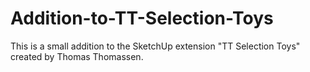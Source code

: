 # Addition-to-TT-Selection-Toys
This is a small addition to the SketchUp extension "TT Selection Toys" created by Thomas Thomassen.
